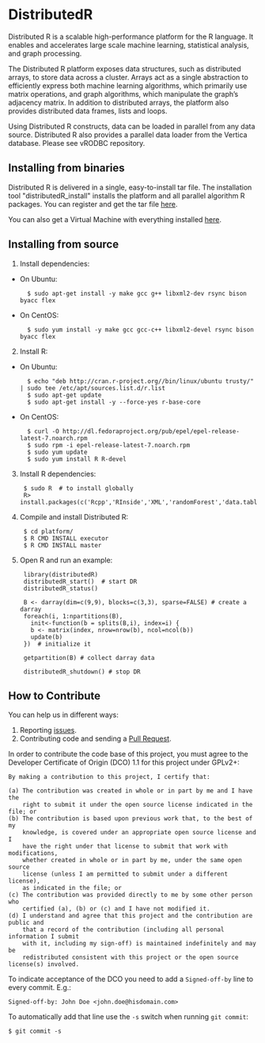 # DistributedR

Distributed R is a scalable high-performance platform for the R language. It enables and accelerates large scale machine learning, statistical analysis, and graph processing.

The Distributed R platform exposes data structures, such as distributed arrays, to store data across a cluster. Arrays act as a single abstraction to efficiently express both machine learning algorithms, which primarily use matrix operations, and graph algorithms, which manipulate the graph’s adjacency matrix. In addition to distributed arrays, the platform also provides distributed data frames, lists and loops.

Using Distributed R constructs, data can be loaded in parallel from any data source. Distributed R also provides a parallel data loader from the Vertica database. Please see vRODBC repository.

## Installing from binaries

Distributed R is delivered in a single, easy-to-install tar file. The installation tool "distributedR_install" installs the platform and all parallel algorithm R packages. You can register and get the tar file [here](http://www.vertica.com/hp-vertica-products/hp-vertica-distributed-r/).

You can also get a Virtual Machine with everything installed [here](http://www.vertica.com/hp-vertica-products/hp-vertica-distributed-r/).

## Installing from source

1. Install dependencies:  
  * On Ubuntu:  

          $ sudo apt-get install -y make gcc g++ libxml2-dev rsync bison byacc flex

  * On CentOS:

          $ sudo yum install -y make gcc gcc-c++ libxml2-devel rsync bison byacc flex


2. Install R:
  * On Ubuntu:

          $ echo "deb http://cran.r-project.org//bin/linux/ubuntu trusty/" | sudo tee /etc/apt/sources.list.d/r.list
          $ sudo apt-get update
          $ sudo apt-get install -y --force-yes r-base-core

  * On CentOS:

          $ curl -O http://dl.fedoraproject.org/pub/epel/epel-release-latest-7.noarch.rpm
          $ sudo rpm -i epel-release-latest-7.noarch.rpm
          $ sudo yum update
          $ sudo yum install R R-devel


3. Install R dependencies:

        $ sudo R  # to install globally
        R> install.packages(c('Rcpp','RInside','XML','randomForest','data.table'))

4. Compile and install Distributed R:

        $ cd platform/
        $ R CMD INSTALL executor
        $ R CMD INSTALL master

5. Open R and run an example:

        library(distributedR)
        distributedR_start()  # start DR
        distributedR_status()

        B <- darray(dim=c(9,9), blocks=c(3,3), sparse=FALSE) # create a darray
        foreach(i, 1:npartitions(B),
          init<-function(b = splits(B,i), index=i) {
          b <- matrix(index, nrow=nrow(b), ncol=ncol(b))
          update(b)
        })  # initialize it

        getpartition(B) # collect darray data

        distributedR_shutdown() # stop DR

## How to Contribute

You can help us in different ways:

1. Reporting [issues](https://github.com/vertica/distributedr/issues).
2. Contributing code and sending a [Pull Request](https://github.com/vertica/DistributedR/pulls).

In order to contribute the code base of this project, you must agree to the Developer Certificate of Origin (DCO) 1.1 for this project under GPLv2+:

    By making a contribution to this project, I certify that:
    
    (a) The contribution was created in whole or in part by me and I have the 
        right to submit it under the open source license indicated in the file; or
    (b) The contribution is based upon previous work that, to the best of my 
        knowledge, is covered under an appropriate open source license and I 
        have the right under that license to submit that work with modifications, 
        whether created in whole or in part by me, under the same open source 
        license (unless I am permitted to submit under a different license), 
        as indicated in the file; or
    (c) The contribution was provided directly to me by some other person who 
        certified (a), (b) or (c) and I have not modified it.
    (d) I understand and agree that this project and the contribution are public and
        that a record of the contribution (including all personal information I submit 
        with it, including my sign-off) is maintained indefinitely and may be 
        redistributed consistent with this project or the open source license(s) involved.

To indicate acceptance of the DCO you need to add a `Signed-off-by` line to every commit. E.g.:

    Signed-off-by: John Doe <john.doe@hisdomain.com>

To automatically add that line use the `-s` switch when running `git commit`:

    $ git commit -s

